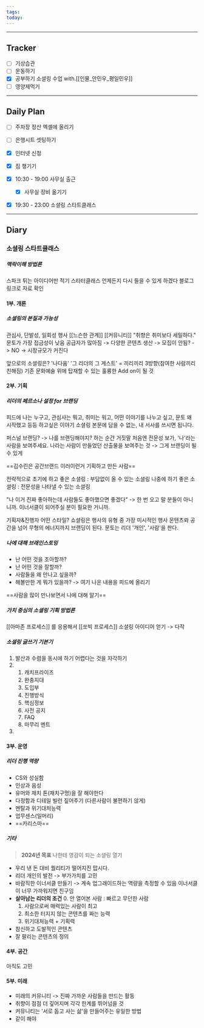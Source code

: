 ```yaml
---
tags: 
today:
---
```

---
## Tracker

- [ ] 기상습관
- [ ] 운동하기
- [x] 공부하기
	소셜링 수업 with.[[인물_안민우_평일민우]]
- [ ] 영양제먹기

---
## Daily Plan

- [ ] 주차장 정산 엑셀에 올리기
- [ ] 은행시트 셋팅하기
- [x] 인터넷 신청
- [x] 짐 챙기기

- [x] 10:30 - 19:00 사무실 출근
	- [x] 사무실 장비 옮기기
- [x] 19:30 - 23:00 소셜링 스타트클래스


---
## Diary

### 소셜링 스타트클래스

##### 맥락이해 방법론
스파크 튀는 아이디어만 적기
스타터클래스 언제든지 다시 들을 수 있게 하겠다
블로그 링크로 자료 확인

#### 1부. 개론

##### 소셜링의 본질과 가능성
관심사, 단발성, 일회성 행사
[[느슨한 관계]] [[커뮤니티]]
"취향은 취미보다 세밀하다."
문토가 가장 접금성이 낮음
공급자가 많아짐 -> 다양한 콘텐츠 생산 -> 모집이 안됨? -> NO -> 시장규모가 커진다

앞으로의 소셜링은?
'나다움' 
'그 리더의 그 게스트' = 끼리끼리
3방향(참여한 사람끼리 친해짐)
기존 문화예술 위에 탑재할 수 있는 훌륭한 Add on이 될 것


#### 2부. 기획

##### 리더의 페르소나 설정 for 브랜딩
피드에
나는 누구고, 관심사는 뭐고, 취미는 워고, 어떤 이야기를 나누고 싶고, 문토 왜 시작했고 등등 하고싶은 이야기
소셜링 본문에 담을 수 없는, 내 서사를 쓰시면 됩니다.

퍼스널 브랜딩? -> 나를 브랜딩해야지? 하는 순간 거짓말
처음엔 전문성 보가, '나'라는 사람을 보여주세요.
나라는 사람이 만들었던 산출물을 보여주는 것 -> 그게 브랜딩이 될 수 있게

==김수린은 공간브랜드 이러이런거 기획하고 만든 사람==

전략적으로
초기에 하고 좋은 소셜링 : 부담없이 올 수 있는 소셜링
나중에 하기 좋은 소셜링 : 전문성을 나타낼 수 있는 소셜링

"나 이거 진짜 좋아하는데 사람들도 좋아했으면 좋겠다"
-> 한 번 오고 말 분들이 아니니까. 이너서클이 되어주실 분이 필요한 거니까.

기획자&진행자 어떤 스타일?
쇼셜링은 행사의 유형 중 가장 미시적인 행사
몬텐츠롸 공간을 넘어 무형의 에너지까지 브랜딩이 된다.
문토는 리더 '개인', '사람'을 판다.

##### 나에 대해 브래인스토밍
- 난 어떤 것을 조아할까?
- 난 어떤 것을 잘할까?
- 사람들을 왜 만나고 싶을까?
- 해볼만한 게 뭐가 있을까?
-> 여기 나온 내용을 피드에 올리기

==사람을 많이 만나보면서 나에 대해 알기==

##### 가치 중심의 소셜링 기획 방법론
[[아마존 프로세스]] 를 응용해서 [[쏘빅 프로세스]]
소셜링 아이디어 얻기 -> 다작

##### 소셜링 글쓰기 기본기
1. 발산과 수렴을 동시에 하기 어렵다는 것을 자각하기
2. 
	1. 캐치프라이즈
	2. 완충지대
	3. 도입부
	4. 진행방식
	5. 핵심정보
	6. 사전 공지
	7. FAQ
	8. 마무리 멘트
3. 

#### 3부. 운영

##### 리더 진행 역량
- CS와 성실함
- 인상과 음성
- 유머와 재치
	톤(재치구멍)을 잘 해야한다
- 다정함과 디테일
	빌런 짚어주기 (다른사람이 불편하기 않게)
- 멘탈과 위기대처능력
- 업무센스(일머리)
- ==카리스마==

##### 기타

>**2024년 목표**
>나한테 영감이 되는 소셜링 열기

- 우리 낸 돈 대비 퀄리티가 떨어지진 맙시다.
- 리더 개인의 발전 -> 부가가치를 고민
- 바람직한 이너서클 만들기 -> 계속 업그래이드하는 역량을 측정할 수 있음
	이너서클이 너무 가까워지면 친구임
- **살아남는 리더의 조건**
	0. 안 열어본 사람 : 빠르고 무던한 사람
	1. 사람으로써 매력있는 사람이 최고
	2. 최소한 터지지 않는 콘텐츠를 짜는 능력
	3. 위기대처능력 + 기획력
- 참신하고 도발적인 콘텐츠
- 잘 팔리는 콘텐츠의 정의

#### 4부. 공간

아직도 고민

#### 5부. 미래

- 미래의 커뮤니티 -> 진짜 가까운 사람들을 만드는 활동
- 취향이 점점 더 깊어지며 각각 한계를 뛰어넘을 것
- 커뮤니티는 '서로 돕고 사는 삶'을 만들어주는 유일한 방법
- 같이 해야 